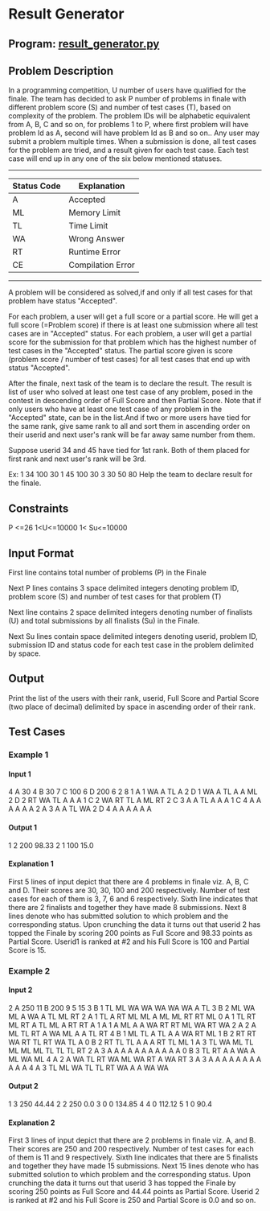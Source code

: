 # Result Generator

## Program: [result_generator.py](https://github.com/nirantak/Programming_Exercises/blob/master/Misc/result_generator.py)

## Problem Description

In a programming competition, U number of users have qualified for the finale. The team has decided to ask P number of problems in finale with different problem score (S) and number of test cases (T), based on complexity of the problem.
The problem IDs will be alphabetic equivalent from A, B, C and so on, for problems 1 to P, where first problem will have problem Id as A, second will have problem Id as B and so on..
Any user may submit a problem multiple times. When a submission is done, all test cases for the problem are tried, and a result given for each test case.
Each test case will end up in any one of the six below mentioned statuses.

---
| Status Code | Explanation       |
| ----------- | ----------------- |
| A           | Accepted          |
| ML          | Memory Limit      |
| TL          | Time Limit        |
| WA          | Wrong Answer      |
| RT          | Runtime Error     |
| CE          | Compilation Error |
---

A problem will be considered as solved,if and only if all test cases for that problem have status "Accepted".

For each problem, a user will get a full score or a partial score. He will get a full score (=Problem score) if there is at least one submission where all test cases are in "Accepted" status. For each problem, a user will get a partial score for the submission for that problem which has the highest number of test cases in the "Accepted" status. The partial score given is score (problem score / number of test cases) for all test cases that end up with status "Accepted".

After the finale, next task of the team is to declare the result. The result is list of user who solved at least one test case of any problem, posed in the contest in descending order of Full Score and then Partial Score. Note that if only users who have at least one test case of any problem in the "Accepted" state, can be in the list.And if two or more users have tied for the same rank, give same rank to all and sort them in ascending order on their userid and next user's rank will be far away same number from them.

Suppose userid 34 and 45 have tied for 1st rank. Both of them placed for first rank and next user's rank will be 3rd.

Ex: 1 34 100 30
1 45 100 30
3 30 50 80
Help the team to declare result for the finale.

## Constraints

P <=26
1<U<=10000
1< Su<=10000

## Input Format

First line contains total number of problems (P) in the Finale

Next P lines contains 3 space delimited integers denoting problem ID, problem score (S) and number of test cases for that problem (T)

Next line contains 2 space delimited integers denoting number of finalists (U) and total submissions by all finalists (Su) in the Finale.

Next Su lines contain space delimited integers denoting userid, problem ID, submission ID and status code for each test case in the problem delimited by space.

## Output

Print the list of the users with their rank, userid, Full Score and Partial Score (two place of decimal) delimited by space in ascending order of their rank.

## Test Cases

### Example 1

#### Input 1

4
A 30 4
B 30 7
C 100 6
D 200 6
2 8
1 A 1 WA A TL A
2 D 1 WA A TL A A ML
2 D 2 RT WA TL A A A
1 C 2 WA RT TL A ML RT
2 C 3 A A TL A A A
1 C 4 A A A A A A
2 A 3 A A TL WA
2 D 4 A A A A A A

#### Output 1

1 2 200 98.33
2 1 100 15.0

#### Explanation 1

First 5 lines of input depict that there are 4 problems in finale viz. A, B, C and D. Their scores are 30, 30, 100 and 200 respectively. Number of test cases for each of them is 3, 7, 6 and 6 respectively.
Sixth line indicates that there are 2 finalists and together they have made 8 submissions.
Next 8 lines denote who has submitted solution to which problem and the corresponding status.
Upon crunching the data it turns out that userid 2 has topped the Finale by scoring 200 points as Full Score and 98.33 points as Partial Score. Userid1 is ranked at #2 and his Full Score is 100 and Partial Score is 15.

### Example 2

#### Input 2

2
A 250 11
B 200 9
5 15
3 B 1 TL ML WA WA WA WA WA A TL
3 B 2 ML WA ML A WA A TL ML RT
2 A 1 TL A RT ML ML A ML ML RT RT ML
0 A 1 TL RT ML RT A TL ML A RT RT A
1 A 1 A ML A A WA RT RT ML WA RT WA
2 A 2 A ML TL RT A WA ML A A TL RT
4 B 1 ML TL A TL A A WA RT ML
1 B 2 RT RT WA RT TL RT WA TL A
0 B 2 RT TL TL A A A RT TL ML
1 A 3 TL WA ML TL ML ML ML TL TL TL RT
2 A 3 A A A A A A A A A A A
0 B 3 TL RT A A WA A ML WA ML
4 A 2 A WA TL RT WA ML WA RT A WA RT
3 A 3 A A A A A A A A A A A
4 A 3 TL ML WA TL TL RT WA A A WA WA

#### Output 2

1 3 250 44.44
2 2 250 0.0
3 0 0 134.85
4 4 0 112.12
5 1 0 90.4

#### Explanation 2

First 3 lines of input depict that there are 2 problems in finale viz. A, and B. Their scores are 250 and 200 respectively. Number of test cases for each of them is 11 and 9 respectively.
Sixth line indicates that there are 5 finalists and together they have made 15 submissions.
Next 15 lines denote who has submitted solution to which problem and the corresponding status.
Upon crunching the data it turns out that userid 3 has topped the Finale by scoring 250 points as Full Score and 44.44 points as Partial Score. Userid 2 is ranked at #2 and his Full Score is 250 and Partial Score is 0.0 and so on.

